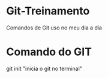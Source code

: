 # Git-Treinamento
 Comandos de Git uso no meu dia a dia
 
# Comando do GIT
git init "inicia o git no terminal"

